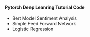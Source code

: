 #### Pytorch Deep Leanring Tutorial Code ####

- Bert Model Sentiment Analysis
- Simple Feed Forward Network
- Logistic Regression

